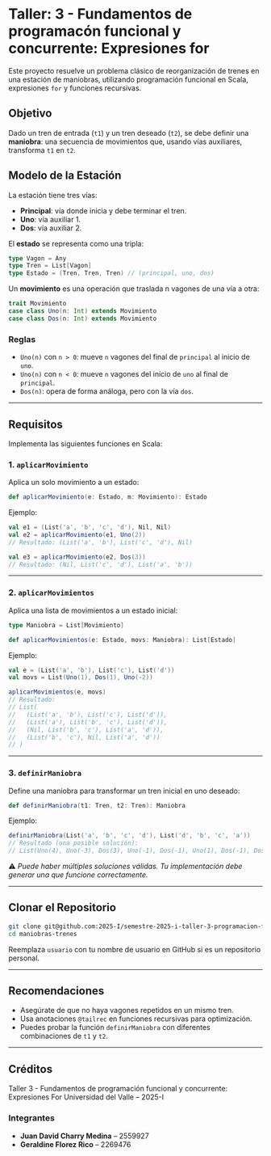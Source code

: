 # Taller: 3 - Fundamentos de programacón funcional y concurrente: Expresiones for


Este proyecto resuelve un problema clásico de reorganización de trenes en una estación de maniobras, utilizando programación funcional en Scala, expresiones `for` y funciones recursivas.

## Objetivo

Dado un tren de entrada (`t1`) y un tren deseado (`t2`), se debe definir una **maniobra**: una secuencia de movimientos que, usando vías auxiliares, transforma `t1` en `t2`.

## Modelo de la Estación

La estación tiene tres vías:

- **Principal**: vía donde inicia y debe terminar el tren.
- **Uno**: vía auxiliar 1.
- **Dos**: vía auxiliar 2.

El **estado** se representa como una tripla:

```scala
type Vagon = Any
type Tren = List[Vagon]
type Estado = (Tren, Tren, Tren) // (principal, uno, dos)
```

Un **movimiento** es una operación que traslada n vagones de una vía a otra:

```scala
trait Movimiento
case class Uno(n: Int) extends Movimiento
case class Dos(n: Int) extends Movimiento
```

### Reglas

- `Uno(n)` con `n > 0`: mueve `n` vagones del final de `principal` al inicio de `uno`.
- `Uno(n)` con `n < 0`: mueve `n` vagones del inicio de `uno` al final de `principal`.
- `Dos(n)`: opera de forma análoga, pero con la vía `dos`.

---

## Requisitos

Implementa las siguientes funciones en Scala:

### 1. `aplicarMovimiento`

Aplica un solo movimiento a un estado:

```scala
def aplicarMovimiento(e: Estado, m: Movimiento): Estado
```

Ejemplo:

```scala
val e1 = (List('a', 'b', 'c', 'd'), Nil, Nil)
val e2 = aplicarMovimiento(e1, Uno(2))
// Resultado: (List('a', 'b'), List('c', 'd'), Nil)

val e3 = aplicarMovimiento(e2, Dos(3))
// Resultado: (Nil, List('c', 'd'), List('a', 'b'))
```

---

### 2. `aplicarMovimientos`

Aplica una lista de movimientos a un estado inicial:

```scala
type Maniobra = List[Movimiento]

def aplicarMovimientos(e: Estado, movs: Maniobra): List[Estado]
```

Ejemplo:

```scala
val e = (List('a', 'b'), List('c'), List('d'))
val movs = List(Uno(1), Dos(1), Uno(-2))

aplicarMovimientos(e, movs)
// Resultado:
// List(
//   (List('a', 'b'), List('c'), List('d')),
//   (List('a'), List('b', 'c'), List('d')),
//   (Nil, List('b', 'c'), List('a', 'd')),
//   (List('b', 'c'), Nil, List('a', 'd'))
// )
```

---

### 3. `definirManiobra`

Define una maniobra para transformar un tren inicial en uno deseado:

```scala
def definirManiobra(t1: Tren, t2: Tren): Maniobra
```

Ejemplo:

```scala
definirManiobra(List('a', 'b', 'c', 'd'), List('d', 'b', 'c', 'a'))
// Resultado (una posible solución):
// List(Uno(4), Uno(-3), Dos(3), Uno(-1), Dos(-1), Uno(1), Dos(-1), Dos(-1), Uno(-1))
```

⚠️ *Puede haber múltiples soluciones válidas. Tu implementación debe generar una que funcione correctamente.*

---

## Clonar el Repositorio

```bash
git clone git@github.com:2025-I/semestre-2025-i-taller-3-programacion-funcional-expresiones-for-plantilla-funcional.git
cd maniobras-trenes
```

Reemplaza `usuario` con tu nombre de usuario en GitHub si es un repositorio personal.

---

## Recomendaciones

- Asegúrate de que no haya vagones repetidos en un mismo tren.
- Usa anotaciones `@tailrec` en funciones recursivas para optimización.
- Puedes probar la función `definirManiobra` con diferentes combinaciones de `t1` y `t2`.

---

## Créditos

Taller 3 - Fundamentos de programación funcional y concurrente: Expresiones For
Universidad del Valle – 2025-I


### Integrantes

- **Juan David Charry Medina** – 2559927
- **Geraldine Florez Rico** – 2269476